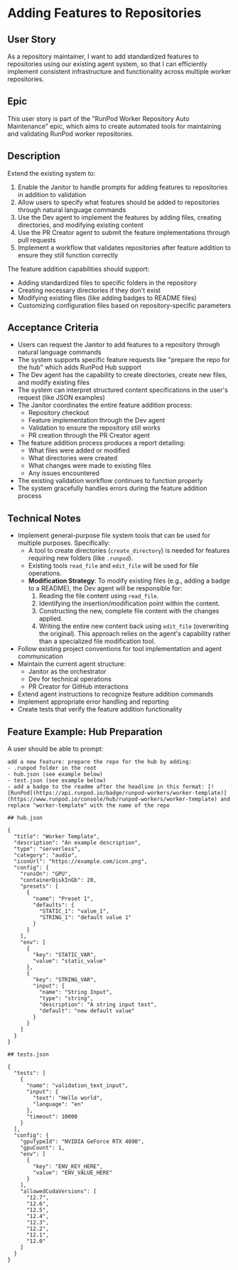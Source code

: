 # Adding Features to Repositories

## User Story

As a repository maintainer, I want to add standardized features to repositories using our existing
agent system, so that I can efficiently implement consistent infrastructure and functionality across
multiple worker repositories.

## Epic

This user story is part of the "RunPod Worker Repository Auto Maintenance" epic, which aims to
create automated tools for maintaining and validating RunPod worker repositories.

## Description

Extend the existing system to:

1. Enable the Janitor to handle prompts for adding features to repositories in addition to
   validation
2. Allow users to specify what features should be added to repositories through natural language
   commands
3. Use the Dev agent to implement the features by adding files, creating directories, and modifying
   existing content
4. Use the PR Creator agent to submit the feature implementations through pull requests
5. Implement a workflow that validates repositories after feature addition to ensure they still
   function correctly

The feature addition capabilities should support:

- Adding standardized files to specific folders in the repository
- Creating necessary directories if they don't exist
- Modifying existing files (like adding badges to README files)
- Customizing configuration files based on repository-specific parameters

## Acceptance Criteria

- Users can request the Janitor to add features to a repository through natural language commands
- The system supports specific feature requests like "prepare the repo for the hub" which adds
  RunPod Hub support
- The Dev agent has the capability to create directories, create new files, and modify existing
  files
- The system can interpret structured content specifications in the user's request (like JSON
  examples)
- The Janitor coordinates the entire feature addition process:
    - Repository checkout
    - Feature implementation through the Dev agent
    - Validation to ensure the repository still works
    - PR creation through the PR Creator agent
- The feature addition process produces a report detailing:
    - What files were added or modified
    - What directories were created
    - What changes were made to existing files
    - Any issues encountered
- The existing validation workflow continues to function properly
- The system gracefully handles errors during the feature addition process

## Technical Notes

- Implement general-purpose file system tools that can be used for multiple purposes. Specifically:
    - A tool to create directories (`create_directory`) is needed for features requiring new folders
      (like `.runpod`).
    - Existing tools `read_file` and `edit_file` will be used for file operations.
    - **Modification Strategy**: To modify existing files (e.g., adding a badge to a README), the
      Dev agent will be responsible for:
        1. Reading the file content using `read_file`.
        2. Identifying the insertion/modification point within the content.
        3. Constructing the new, complete file content with the changes applied.
        4. Writing the entire new content back using `edit_file` (overwriting the original). This
           approach relies on the agent's capability rather than a specialized file modification
           tool.
- Follow existing project conventions for tool implementation and agent communication
- Maintain the current agent structure:
    - Janitor as the orchestrator
    - Dev for technical operations
    - PR Creator for GitHub interactions
- Extend agent instructions to recognize feature addition commands
- Implement appropriate error handling and reporting
- Create tests that verify the feature addition functionality

## Feature Example: Hub Preparation

A user should be able to prompt:

```
add a new feature: prepare the repo for the hub by adding:
- .runpod folder in the root
- hub.json (see example below)
- test.json (see example below)
- add a badge to the readme after the headline in this format: [![RunPod](https://api.runpod.io/badge/runpod-workers/worker-template)](https://www.runpod.io/console/hub/runpod-workers/worker-template) and replace "worker-template" with the name of the repo

## hub.json

{
  "title": "Worker Template",
  "description": "An example description",
  "type": "serverless",
  "category": "audio",
  "iconUrl": "https://example.com/icon.png",
  "config": {
    "runsOn": "GPU",
    "containerDiskInGb": 20,
    "presets": [
      {
        "name": "Preset 1",
        "defaults": {
          "STATIC_1": "value_1",
          "STRING_1": "default value 1"
        }
      }
    ],
    "env": [
      {
        "key": "STATIC_VAR",
        "value": "static_value"
      },
      {
        "key": "STRING_VAR",
        "input": {
          "name": "String Input",
          "type": "string",
          "description": "A string input test",
          "default": "new default value"
        }
      }
    ]
  }
}

## tests.json

{
  "tests": [
    {
      "name": "validation_text_input",
      "input": {
        "text": "Hello world",
        "language": "en"
      },
      "timeout": 10000
    }
  ],
  "config": {
    "gpuTypeId": "NVIDIA GeForce RTX 4090",
    "gpuCount": 1,
    "env": [
      {
        "key": "ENV_KEY_HERE",
        "value": "ENV_VALUE_HERE"
      }
    ],
    "allowedCudaVersions": [
      "12.7",
      "12.6",
      "12.5",
      "12.4",
      "12.3",
      "12.2",
      "12.1",
      "12.0"
    ]
  }
}
```
